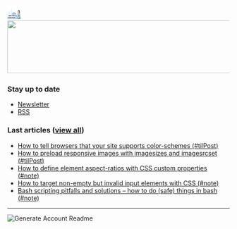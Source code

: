 <img alt width="30" height="30" src="https://raw.githubusercontent.com/stefanjudis/stefanjudis/main/screenshot.png">

<div align="left">
  <img src="https://raw.githubusercontent.com/stefanjudis/stefanjudis/main/headline.svg" width="800" height="120">
</div>

### Stay up to date

- [Newsletter](https://www.stefanjudis.com/newsletter/)
- [RSS](https://www.stefanjudis.com/feeds/)

### Last articles ([view all](https://www.stefanjudis.com/blog/))

<!-- BLOG-POST-LIST:START -->
- [How to tell browsers that your site supports color-schemes (#tilPost)](https://www.stefanjudis.com/today-i-learned/how-to-tell-browsers-that-your-site-supports-color-schemes/)
- [How to preload responsive images with imagesizes and imagesrcset (#tilPost)](https://www.stefanjudis.com/today-i-learned/how-to-preload-responsive-images-with-imagesizes-and-imagesrcset/)
- [How to define element aspect-ratios with CSS custom properties (#note)](https://www.stefanjudis.com/notes/how-to-define-element-aspect-ratios-with-css-custom-properties/)
- [How to target non-empty but invalid input elements with CSS (#note)](https://www.stefanjudis.com/notes/target-non-empty-but-invalid-input-element-with-css/)
- [Bash scripting pitfalls and solutions – how to do (safe) things in bash (#note)](https://www.stefanjudis.com/notes/bash-scripting-pitfalls-and-solutions-how-to-do-safe-things-in-bash/)
<!-- BLOG-POST-LIST:END -->

---

![Generate Account Readme](https://github.com/stefanjudis/stefanjudis/workflows/Generate%20Account%20Readme/badge.svg)
